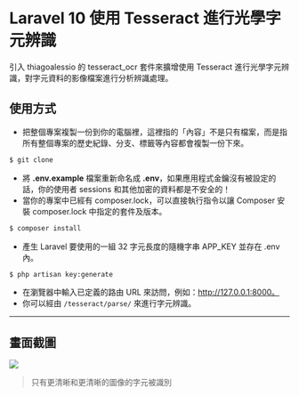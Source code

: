 # Laravel 10 使用 Tesseract 進行光學字元辨識

引入 thiagoalessio 的 tesseract_ocr 套件來擴增使用 Tesseract 進行光學字元辨識，對字元資料的影像檔案進行分析辨識處理。

## 使用方式
- 把整個專案複製一份到你的電腦裡，這裡指的「內容」不是只有檔案，而是指所有整個專案的歷史紀錄、分支、標籤等內容都會複製一份下來。
```sh
$ git clone
```
- 將 __.env.example__ 檔案重新命名成 __.env__，如果應用程式金鑰沒有被設定的話，你的使用者 sessions 和其他加密的資料都是不安全的！
- 當你的專案中已經有 composer.lock，可以直接執行指令以讓 Composer 安裝 composer.lock 中指定的套件及版本。
```sh
$ composer install
```
- 產生 Laravel 要使用的一組 32 字元長度的隨機字串 APP_KEY 並存在 .env 內。
```sh
$ php artisan key:generate
```
- 在瀏覽器中輸入已定義的路由 URL 來訪問，例如：http://127.0.0.1:8000。
- 你可以經由 `/tesseract/parse/` 來進行字元辨識。

----

## 畫面截圖
![](https://i.imgur.com/MMjPjiR.png)
> 只有更清晰和更清晰的圖像的字元被識別
